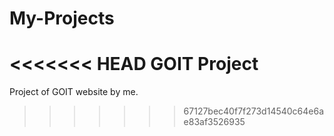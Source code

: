 # My-Projects

<<<<<<< HEAD
GOIT Project
=======
Project of GOIT website by me.

> > > > > > > 67127bec40f7f273d14540c64e6ae83af3526935
